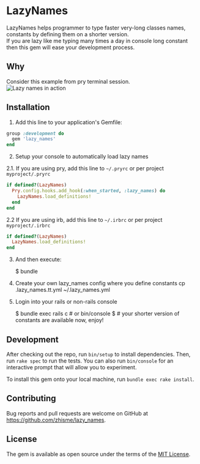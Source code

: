 # LazyNames

LazyNames helps programmer to type faster very-long classes names, constants by defining them on a shorter version.   
If you are lazy like me typing many times a day in console long constant then this gem will ease your development process.

## Why

Consider this example from pry terminal session.  
![Lazy names in action](https://media.giphy.com/media/7CtRJfp2yocsOu9zEA/source.gif)

## Installation

1. Add this line to your application's Gemfile:

```ruby
group :development do
  gem 'lazy_names'
end
```

2. Setup your console to automatically load lazy names

2.1. If you are using pry, add this line to `~/.pryrc` or per project `myproject/.pryrc`

```ruby
if defined?(LazyNames)
  Pry.config.hooks.add_hook(:when_started, :lazy_names) do
    LazyNames.load_definitions!
  end
end
```

2.2 If you are using irb, add this line to `~/.irbrc` or per project `myproject/.irbrc`

```ruby
if defined?(LazyNames)
  LazyNames.load_definitions!
end
```

3. And then execute:

    $ bundle

4. Create your own lazy_names config where you define constants
    cp .lazy_names.tt.yml ~/.lazy_names.yml

5. Login into your rails or non-rails console

    $ bundle exec rails c # or bin/console
    $ # your shorter version of constants are available now, enjoy!

## Development

After checking out the repo, run `bin/setup` to install dependencies. Then, run `rake spec` to run the tests. You can also run `bin/console` for an interactive prompt that will allow you to experiment.

To install this gem onto your local machine, run `bundle exec rake install`.

## Contributing

Bug reports and pull requests are welcome on GitHub at https://github.com/zhisme/lazy_names.

## License

The gem is available as open source under the terms of the [MIT License](https://opensource.org/licenses/MIT).
